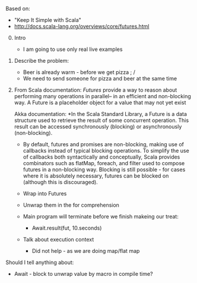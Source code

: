 Based on: 
* "Keep It Simple with Scala"
* http://docs.scala-lang.org/overviews/core/futures.html

0. Intro
    * I am going to use only real live examples 

1. Describe the problem:  
    * Beer is already warm - before we get pizza ; /
    * We need to send someone for pizza and beer at the same time
2. 
    From Scala documentation:
        *Futures* provide a way to reason about performing many operations in parallel– in an efficient and non-blocking way. 
        A Future is a placeholder object for a value that may not yet exist
    
    Akka documentation: 
        *In the Scala Standard Library, a Future is a data structure used to retrieve the result of some concurrent operation. This result can be accessed synchronously (blocking) or asynchronously (non-blocking).
    
    * By default, futures and promises are non-blocking, making use of callbacks instead of typical blocking operations. 
      To simplify the use of callbacks both syntactically and conceptually, 
      Scala provides combinators such as flatMap, foreach, and filter used to compose futures in a non-blocking way. 
      Blocking is still possible - for cases where it is absolutely necessary, futures can be blocked on (although this is discouraged).
    
    * Wrap into Futures 
    * Unwrap them in the for comprehension
    * Main program will terminate before we finish makeing our treat: 
        * Await.result(fut, 10.seconds)
    * Talk about execution context
        * Did not help - as we are doing map/flat map 
        
        
Should I tell anything about: 
   * Await - block to unwrap value by macro in compile time? 